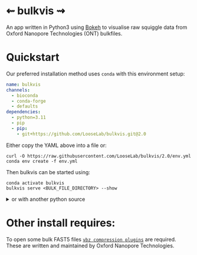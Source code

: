⇜ bulkvis ⇝
============

An app written in Python3 using [Bokeh][1] to visualise raw squiggle data from Oxford Nanopore Technologies (ONT) bulkfiles. 

Quickstart
==========

Our preferred installation method uses `conda` with this environment setup:
```yaml
name: bulkvis
channels:
  - bioconda
  - conda-forge
  - defaults
dependencies:
  - python=3.11
  - pip
  - pip:
    - git+https://github.com/LooseLab/bulkvis.git@2.0
```

Either copy the YAML above into a file or:

```console
curl -O https://raw.githubusercontent.com/LooseLab/bulkvis/2.0/env.yml
conda env create -f env.yml
```

Then bulkvis can be started using:
```console
conda activate bulkvis
bulkvis serve <BULK_FILE_DIRECTORY> --show
````

<details>
<summary>or with another python source</summary>

```bash
# Make a python3 virtual environment
python3 -m venv bulkvis

# Activate virtual environment
source bulkvis/bin/activate

# Clone the repo to your installation/projects directory
pip install git+https://github.com/LooseLab/bulkvis.git@2.0

# Start bokeh server
bulkvis serve <BULK_FILE_DIRECTORY> --show
```
</details>

Other install requires:
===

To open some bulk FAST5 files [`vbz compression plugins`][2] are required. 
These are written and maintained by Oxford Nanopore Technologies.


 [1]: https://github.com/bokeh/bokeh/
 [2]: https://github.com/nanoporetech/vbz_compression
